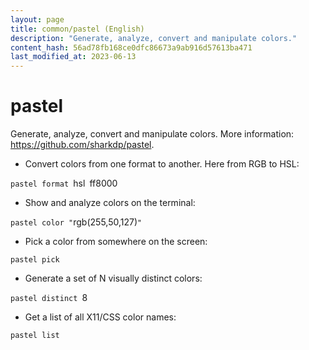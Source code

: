 ```yaml
---
layout: page
title: common/pastel (English)
description: "Generate, analyze, convert and manipulate colors."
content_hash: 56ad78fb168ce0dfc86673a9ab916d57613ba471
last_modified_at: 2023-06-13
---
```

# pastel

Generate, analyze, convert and manipulate colors.
More information: <https://github.com/sharkdp/pastel>.

- Convert colors from one format to another. Here from RGB to HSL:

`pastel format `<span class="tldr-var badge badge-pill bg-dark-lm bg-white-dm text-white-lm text-dark-dm font-weight-bold">hsl</span>` `<span class="tldr-var badge badge-pill bg-dark-lm bg-white-dm text-white-lm text-dark-dm font-weight-bold">ff8000</span>

- Show and analyze colors on the terminal:

`pastel color "`<span class="tldr-var badge badge-pill bg-dark-lm bg-white-dm text-white-lm text-dark-dm font-weight-bold">rgb(255,50,127)</span>`"`

- Pick a color from somewhere on the screen:

`pastel pick`

- Generate a set of N visually distinct colors:

`pastel distinct `<span class="tldr-var badge badge-pill bg-dark-lm bg-white-dm text-white-lm text-dark-dm font-weight-bold">8</span>

- Get a list of all X11/CSS color names:

`pastel list`
